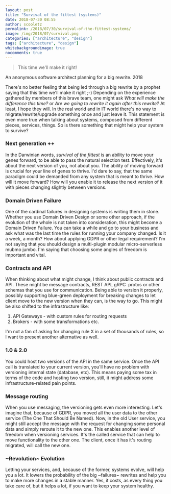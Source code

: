 ```yaml
---
layout: post
title: "Survival of the fittest (systems)"
date: 2018-07-30 08:55
author: scooletz
permalink: /2018/07/30/survival-of-the-fittest-systems/
image: /img/2018/07/survival.png
categories: ["architecture", "design"]
tags: ["architecture", "design"]
whitebackgroundimage: true
nocomments: true
---
```


> This time we'll make it right!

An anonymous software architect planning for a big rewrite. 2018

There's no better feeling that being led through a big rewrite by a prophet saying that this time we'll make it right ;-) Depending on the experience gathered by members of this brave team, one might ask *What will make the difference this time?* or *Are we going to rewrite it again after this rewrite?* At least, I hope they will. In the real world and in IT world there's no way to migrate/rewrite/upgrade something once and just leave it. This statement is even more true when talking about systems, composed from different pieces, services, things. So is there something that might help your system to survive?

### Next generation ++

In the Darwinian words, *survival of the fittest* is an ability to move your genes forward, to be able to pass the natural selection test. Effectively, it's about the next version of you, not about you. The ability of moving forward is crucial for your line of genes to thrive. I'd dare to say, that the same paradigm could be demanded from any system that is meant to thrive. How will it move forward? How will you enable it to release the next version of it with pieces changing slightly between versions.

### Domain Driven Failure

One of the cardinal failures in designing systems is writing them in stone. Whether you use Domain Driven Design or some other approach, if the evolution of the whole is not taken into consideration, this might become a Domain Driven Failure. You can take a while and go to your business and ask what was the last time the rules for running your company changed. Is it a week, a month? How about applying GDPR or other legal requirement? I'm not saying that you should design a multi-plugin modular micro-serverless mubmo jumbo. I'm saying that choosing some angles of freedom is important and vital.

### Contracts and API

When thinking about what might change, I think about public contracts and API. These might be message contracts, REST API, gRPC  protos or other schemas that you use for communication. Being able to version it properly, possibly supporting blue-green deployment for breaking changes to let client move to the new version when they can, is the way to go. This might be also shifted to the infrastructure like:

1. API Gateways - with custom rules for routing requests
1. Brokers - with some transformations etc.

I'm not a fan of asking for changing rule X in a set of thousands of rules, so I want to present another alternative as well.

### 1.0 & 2.0

You could host two versions of the API in the same service. Once the API call is translated to your current version, you'll have no problem with versioning internal state (database, etc). This means paying some tax in terms of the code and hosting two version, still, it might address some infrastructure-related pain points.

### Message routing

When you use messaging, the versioning gets even more interesting. Let's imagine that, because of GDPR, you moved all the user data to the other service (The One That Should Be Named). Now, in the old User service, you might still accept the message with the request for changing some personal data and simply reroute it to the new one. This enables another level of freedom when versioning services. It's the called service that can help to move functionality to the other one. The client, once it has it's routing migrated, will call the new one.

### ~Revolution~ Evolution

Letting your services, and, because of the former, systems evolve, will help you a lot. It lowers the probability of the big ~failures~ rewrites and help you to make more changes in a stable manner. Yes, it costs, as every thing you take care of, but it helps a lot, if you want to keep your system healthy.
